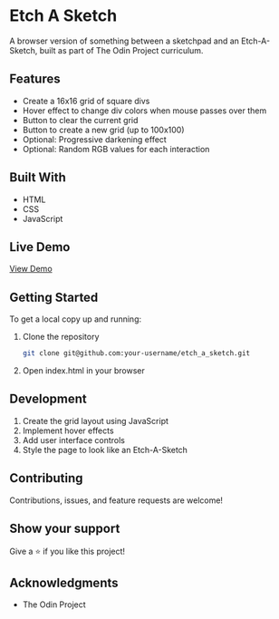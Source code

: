# Etch A Sketch

A browser version of something between a sketchpad and an Etch-A-Sketch, built as part of The Odin Project curriculum.

## Features

- Create a 16x16 grid of square divs
- Hover effect to change div colors when mouse passes over them
- Button to clear the current grid
- Button to create a new grid (up to 100x100)
- Optional: Progressive darkening effect
- Optional: Random RGB values for each interaction

## Built With

- HTML
- CSS
- JavaScript

## Live Demo

[View Demo](add-your-live-demo-link-here)

## Getting Started

To get a local copy up and running:

1. Clone the repository
   ```bash
   git clone git@github.com:your-username/etch_a_sketch.git
   ```
2. Open index.html in your browser

## Development

1. Create the grid layout using JavaScript
2. Implement hover effects
3. Add user interface controls
4. Style the page to look like an Etch-A-Sketch

## Contributing

Contributions, issues, and feature requests are welcome!

## Show your support

Give a ⭐️ if you like this project!

## Acknowledgments

- The Odin Project
